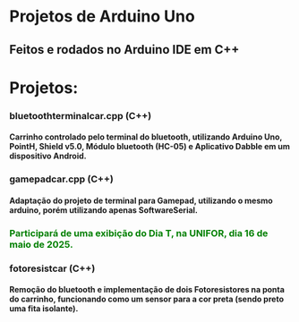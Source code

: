 # Projetos de Arduino Uno
## Feitos e rodados no Arduino IDE em C++

# Projetos:
###     bluetoothterminalcar.cpp (C++)
####        Carrinho controlado pelo terminal do bluetooth, utilizando Arduino Uno, PointH, Shield v5.0, Módulo bluetooth (HC-05) e Aplicativo Dabble em um dispositivo Android.

###     gamepadcar.cpp (C++)
####        Adaptação do projeto de terminal para Gamepad, utilizando o mesmo arduino, porém utilizando apenas SoftwareSerial. 
<h3 style="color: green"> Participará de uma exibição do Dia T, na UNIFOR, dia 16 de maio de 2025. </h3>

###     fotoresistcar (C++)
####        Remoção do bluetooth e implementação de dois Fotoresistores na ponta do carrinho, funcionando como um sensor para a cor preta (sendo preto uma fita isolante).

